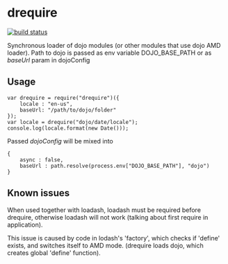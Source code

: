 # drequire

[![build status](https://img.shields.io/travis/gratex/drequire/master.svg?style=flat-square)](https://travis-ci.org/gratex/drequire)

Synchronous loader of dojo modules (or other modules that use dojo AMD loader).
Path to dojo is passed as env variable DOJO\_BASE\_PATH or as *baseUrl* param in dojoConfig

## Usage

	var drequire = require("drequire")({
		locale : "en-us",
		baseUrl: "/path/to/dojo/folder"
	});
	var locale = drequire("dojo/date/locale");
	console.log(locale.format(new Date()));

Passed *dojoConfig* will be mixed into

	{
		async : false,
		baseUrl : path.resolve(process.env["DOJO_BASE_PATH"], "dojo")
	}


## Known issues

When used together with loadash, loadash must be required before drequire, otherwise loadash will not work (talking about first require in application).

This issue is caused by code in lodash's 'factory', which checks if 'define' exists, and  switches itself to AMD mode. (drequire loads dojo, which creates global 'define' function).
